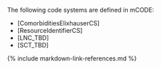The following code systems are defined in mCODE:

* [ComorbiditiesElixhauserCS]
* [ResourceIdentifierCS]
* [LNC_TBD]
* [SCT_TBD]

{% include markdown-link-references.md %}